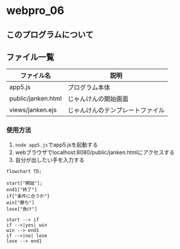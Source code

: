 # webpro_06
## このプログラムについて
## ファイル一覧
ファイル名|説明
-|-
app5.js | プログラム本体
public/janken.html | じゃんけんの開始画面
views/janken.ejs | じゃんけんのテンプレートファイル

<!-- ```で書こうとソースコードを書ける
```javascript
console.log('Hello')
``` -->

<!-- 項目の中にいれると良い -->
### 使用方法
1. `node app5.js`でapp5.jsを起動する
2. webブラウザでlocalhost:8080/public/janken.htmlにアクセスする
3. 自分が出したい手を入力する

```mermaid
flowchart TD;

start["開始"];
end1["終了"]
if{"条件に合うか"}
win["勝ち"]
lose["負け"]

start --> if
if -->|yes| win
win --> end1
if -->|no| lose
lose --> end1
```

